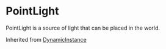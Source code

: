 # PointLight
PointLight is a source of light that can be placed in the world.

Inherited from [DynamicInstance](../DynamicInstance)
